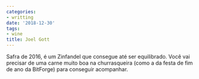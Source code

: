 ```yaml
---
categories:
- writting
date: '2018-12-30'
tags:
- wine
title: Joel Gott
---
```


Safra de 2016, é um Zinfandel que consegue até ser equilibrado. Você vai precisar de uma carne muito boa na churrasqueira (como a da festa de fim de ano da BitForge) para conseguir acompanhar.


